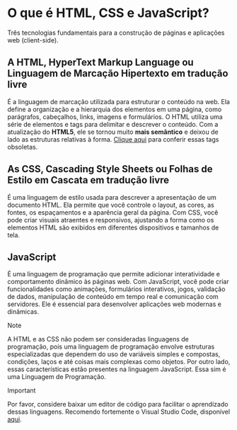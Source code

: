 # O que é HTML, CSS e JavaScript?
Três tecnologias fundamentais para a construção de páginas e aplicações web (client-side).
## A HTML, HyperText Markup Language ou Linguagem de Marcação Hipertexto em tradução livre
É a linguagem de marcação utilizada para estruturar o conteúdo na web. Ela define a organização e a hierarquia dos elementos em uma página, como parágrafos, cabeçalhos, links, imagens e formulários. O HTML utiliza uma série de elementos e tags para delimitar e descrever o conteúdo. Com a atualização do **HTML5**, ele se tornou muito **mais semântico** e deixou de lado as estruturas relativas à forma. [Clique aqui](https://www.w3.org/TR/2014/REC-html5-20141028/obsolete.html) para conferir essas tags obsoletas.
## As CSS, Cascading Style Sheets ou Folhas de Estilo em Cascata em tradução livre
É uma linguagem de estilo usada para descrever a apresentação de um documento HTML. Ela permite que você controle o layout, as cores, as fontes, os espaçamentos e a aparência geral da página. Com CSS, você pode criar visuais atraentes e responsivos, ajustando a forma como os elementos HTML são exibidos em diferentes dispositivos e tamanhos de tela.
## JavaScript
É uma linguagem de programação que permite adicionar interatividade e comportamento dinâmico às páginas web. Com JavaScript, você pode criar funcionalidades como animações, formulários interativos, jogos, validação de dados, manipulação de conteúdo em tempo real e comunicação com servidores. Ele é essencial para desenvolver aplicações web modernas e dinâmicas.

> [!NOTE]
> A HTML e as CSS não podem ser consideradas linguagens de programação, pois uma linguagem de programação envolve estruturas especializadas que dependem do uso de variáveis simples e compostas, condições, laços e até coisas mais complexas como objetos. Por outro lado, essas características estão presentes na linguagem JavaScript. Essa sim é uma Linguagem de Programação.

> [!IMPORTANT]
> Por favor, considere baixar um editor de código para facilitar o aprendizado dessas linguagens. Recomendo fortemente o Visual Studio Code, disponível [aqui](https://visualstudio.microsoft.com/downloads/).
